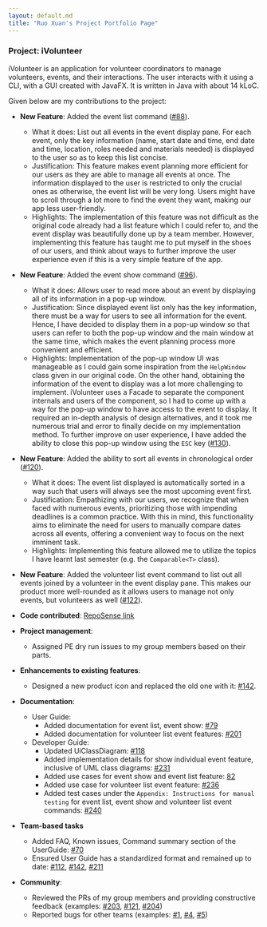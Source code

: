 ```yaml
---
layout: default.md
title: "Ruo Xuan's Project Portfolio Page"
---
```

### Project: iVolunteer

iVolunteer is an application for volunteer coordinators to manage volunteers, events, and their interactions. The user interacts with it using a CLI, with a GUI created with JavaFX. It is written in Java with about 14 kLoC.

Given below are my contributions to the project:

* **New Feature**: Added the event list command ([#88](https://github.com/AY2324S1-CS2103T-T14-4/tp/pull/88)).
  * What it does: List out all events in the event display pane. For each event, only the key information (name, start date and time, end date and time, location, roles needed and materials needed) is displayed to the user so as to keep this list concise.
  * Justification: This feature makes event planning more efficient for our users as they are able to manage all events at once. The information displayed to the user is restricted to only the crucial ones as otherwise, the event list will be very long. Users might have to scroll through a lot more to find the event they want, making our app less user-friendly.
  * Highlights: The implementation of this feature was not difficult as the original code already had a list feature which I could refer to, and the event display was beautifully done up by a team member. However, implementing this feature has taught me to put myself in the shoes of our users, and think about ways to further improve the user experience even if this is a very simple feature of the app.

* **New Feature**: Added the event show command ([#96](https://github.com/AY2324S1-CS2103T-T14-4/tp/pull/96)).
  * What it does: Allows user to read more about an event by displaying all of its information in a pop-up window.
  * Justification: Since displayed event list only has the key information, there must be a way for users to see all information for the event. Hence, I have decided to display them in a pop-up window so that users can refer to both the pop-up window and the main window at the same time, which makes the event planning process more convenient and efficient.
  * Highlights: Implementation of the pop-up window UI was manageable as I could gain some inspiration from the `HelpWindow` class given in our original code. On the other hand, obtaining the information of the event to display was a lot more challenging to implement. iVolunteer uses a Facade to separate the component internals and users of the component, so I had to come up with a way for the pop-up window to have access to the event to display. It required an in-depth analysis of design alternatives, and it took me numerous trial and error to finally decide on my implementation method. 
To further improve on user experience, I have added the ability to close this pop-up window using the `ESC` key ([#130](https://github.com/AY2324S1-CS2103T-T14-4/tp/pull/130)).

<!-- force a page break -->
<div style="page-break-before:always"></div>

* **New Feature**: Added the ability to sort all events in chronological order ([#120](https://github.com/AY2324S1-CS2103T-T14-4/tp/pull/120)).
  * What it does: The event list displayed is automatically sorted in a way such that users will always see the most upcoming event first.
  * Justification: Empathizing with our users, we recognize that when faced with numerous events, prioritizing those with impending deadlines is a common practice. With this in mind, this functionality aims to eliminate the need for users to manually compare dates across all events, offering a convenient way to focus on the next imminent task.
  * Highlights: Implementing this feature allowed me to utilize the topics I have learnt last semester (e.g. the `Comparable<T>` class).

* **New Feature**: Added the volunteer list event command to list out all events joined by a volunteer in the event display pane. This makes our product more well-rounded as it allows users to manage not only events, but volunteers as well ([#122](https://github.com/AY2324S1-CS2103T-T14-4/tp/pull/122)).

* **Code contributed**: [RepoSense link](https://nus-cs2103-ay2324s1.github.io/tp-dashboard/?search=ruo-x&breakdown=true)

* **Project management**:
    * Assigned PE dry run issues to my group members based on their parts.

* **Enhancements to existing features**:
    * Designed a new product icon and replaced the old one with it: [#142](https://github.com/AY2324S1-CS2103T-T14-4/tp/pull/142).

* **Documentation**:
    * User Guide:
        * Added documentation for event list, event show: [#79](https://github.com/AY2324S1-CS2103T-T14-4/tp/pull/79)
        * Added documentation for volunteer list event features: [#201](https://github.com/AY2324S1-CS2103T-T14-4/tp/pull/201)
    * Developer Guide:
        * Updated UiClassDiagram: [#118](https://github.com/AY2324S1-CS2103T-T14-4/tp/pull/118)
        * Added implementation details for show individual event feature, inclusive of UML class diagrams: [#231](https://github.com/AY2324S1-CS2103T-T14-4/tp/pull/231)
        * Added use cases for event show and event list feature: [82](https://github.com/AY2324S1-CS2103T-T14-4/tp/pull/82)
        * Added use case for volunteer list event feature: [#236](https://github.com/AY2324S1-CS2103T-T14-4/tp/pull/236)
        * Added test cases under the `Appendix: Instructions for manual testing` for event list, event show and volunteer list event commands: [#240](https://github.com/AY2324S1-CS2103T-T14-4/tp/pull/240) 

* **Team-based tasks**
    * Added FAQ, Known issues, Command summary section of the UserGuide: [#70](https://github.com/AY2324S1-CS2103T-T14-4/tp/pull/70)
    * Ensured User Guide has a standardized format and remained up to date: [#112](https://github.com/AY2324S1-CS2103T-T14-4/tp/pull/112), [#142](https://github.com/AY2324S1-CS2103T-T14-4/tp/pull/142), [#211](https://github.com/AY2324S1-CS2103T-T14-4/tp/pull/211)

* **Community**:
    * Reviewed the PRs of my group members and providing constructive feedback (examples: [#203](https://github.com/AY2324S1-CS2103T-T14-4/tp/pull/203), [#121](https://github.com/AY2324S1-CS2103T-T14-4/tp/pull/121), [#204](https://github.com/AY2324S1-CS2103T-T14-4/tp/pull/204))
    * Reported bugs for other teams (examples: [#1](https://github.com/ruo-x/ped/issues/1), [#4](https://github.com/ruo-x/ped/issues/4), [#5](https://github.com/ruo-x/ped/issues/5))

<!-- force a page break -->
<div style="page-break-before:always"></div>
